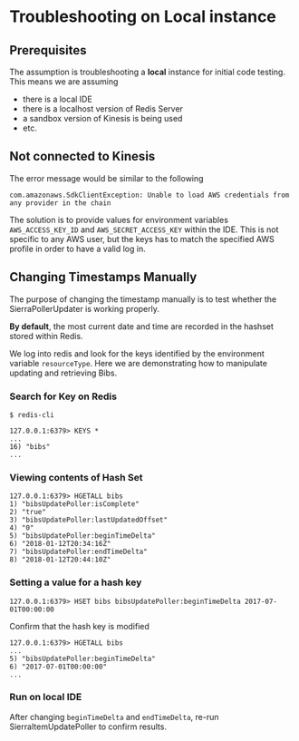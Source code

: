 # Troubleshooting on Local instance

## Prerequisites
The assumption is troubleshooting a **local** instance for initial code testing.  This means we are assuming 
- there is a local IDE 
- there is a localhost version of Redis Server 
- a sandbox version of Kinesis is being used
- etc.

## Not connected to Kinesis
The error message would be similar to the following
```
com.amazonaws.SdkClientException: Unable to load AWS credentials from any provider in the chain
```
The solution is to provide values for environment variables `AWS_ACCESS_KEY_ID` and `AWS_SECRET_ACCESS_KEY` within the IDE. This is not specific to any AWS user, but the keys has to match the specified AWS profile in order to have a valid log in.

## Changing Timestamps Manually
The purpose of changing the timestamp manually is to test whether the SierraPollerUpdater is working properly.

**By default**, the most current date and time are recorded in the hashset stored within Redis.

We log into redis and look for the keys identified by the environment variable `resourceType`. Here we are demonstrating how to manipulate updating and retrieving Bibs.

### Search for Key on Redis
```
$ redis-cli

127.0.0.1:6379> KEYS *
...
16) "bibs"
...
```
### Viewing contents of Hash Set
```
127.0.0.1:6379> HGETALL bibs
1) "bibsUpdatePoller:isComplete"
2) "true"
3) "bibsUpdatePoller:lastUpdatedOffset"
4) "0"
5) "bibsUpdatePoller:beginTimeDelta"
6) "2018-01-12T20:34:16Z"
7) "bibsUpdatePoller:endTimeDelta"
8) "2018-01-12T20:44:10Z"
```
### Setting a value for a hash key
```
127.0.0.1:6379> HSET bibs bibsUpdatePoller:beginTimeDelta 2017-07-01T00:00:00  
```
Confirm that the hash key is modified
```
127.0.0.1:6379> HGETALL bibs
...
5) "bibsUpdatePoller:beginTimeDelta"
6) "2017-07-01T00:00:00"
...
```
### Run on local IDE
After changing `beginTimeDelta` and `endTimeDelta`, re-run SierraItemUpdatePoller to confirm results.